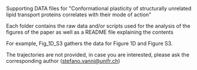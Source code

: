 Supporting DATA files for "Conformational plasticity of structurally unrelated lipid transport proteins correlates with their mode of action"

Each folder contains the raw data and/or scripts used for the analysis of the figures of the paper as well as a README file explaining the contents

For example, Fig_1D_S3 gathers the data for Figure 1D and Figure S3.

The trajectories are not provided, in case you are interested, please ask the corresponding author (stefano.vanni@unifr.ch)

